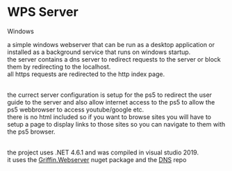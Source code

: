 # WPS Server
 Windows

 a simple windows webserver that can be run as a desktop application or installed as a background service that runs on windows startup.<br>
 the server contains a dns server to redirect requests to the server or block them by redirecting to the localhost.<br>
 all https requests are redirected to the http index page.<br><br>
 
 the currect server configuration is setup for the ps5 to redirect the user guide to the server and also allow internet access to the ps5 to allow the ps5 webbrowser to access youtube/google etc.<br>
 there is no html included so if you want to browse sites you will have to setup a page to display links to those sites so you can navigate to them with the ps5 browser.<br><br>
 
 the project uses .NET 4.6.1 and was compiled in visual studio 2019.<br>
 it uses the <a href="https://github.com/jgauffin/Griffin.WebServer">Griffin.Webserver</a> nuget package and the <a href="https://github.com/kapetan/dns">DNS</a> repo<br>
 